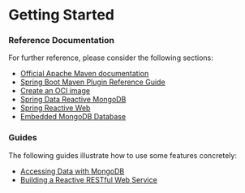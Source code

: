 # Getting Started

### Reference Documentation

For further reference, please consider the following sections:

* [Official Apache Maven documentation](https://maven.apache.org/guides/index.html)
* [Spring Boot Maven Plugin Reference Guide](https://docs.spring.io/spring-boot/docs/2.7.3/maven-plugin/reference/html/)
* [Create an OCI image](https://docs.spring.io/spring-boot/docs/2.7.3/maven-plugin/reference/html/#build-image)
* [Spring Data Reactive MongoDB](https://docs.spring.io/spring-boot/docs/2.7.3/reference/htmlsingle/#data.nosql.mongodb)
* [Spring Reactive Web](https://docs.spring.io/spring-boot/docs/2.7.3/reference/htmlsingle/#web.reactive)
* [Embedded MongoDB Database](https://docs.spring.io/spring-boot/docs/2.7.3/reference/htmlsingle/#data.nosql.mongodb.embedded)

### Guides

The following guides illustrate how to use some features concretely:

* [Accessing Data with MongoDB](https://spring.io/guides/gs/accessing-data-mongodb/)
* [Building a Reactive RESTful Web Service](https://spring.io/guides/gs/reactive-rest-service/)

